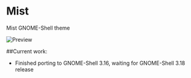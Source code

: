 # Mist
Mist GNOME-Shell theme

![Preview](http://orig05.deviantart.net/c1be/f/2015/257/4/f/mist_by_therealpadster-d8gorck.png)

##Current work:
* Finished porting to GNOME-Shell 3.16, waiting for GNOME-Shell 3.18 release
